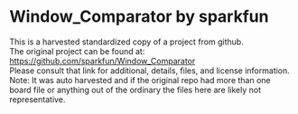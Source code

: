 
# Window_Comparator by sparkfun  
This is a harvested standardized copy of a project from github.  
The original project can be found at:  
https://github.com/sparkfun/Window_Comparator  
Please consult that link for additional, details, files, and license information.  
Note: It was auto harvested and if the original repo had more than one board file or anything out of the ordinary the files here are likely not representative.  
    